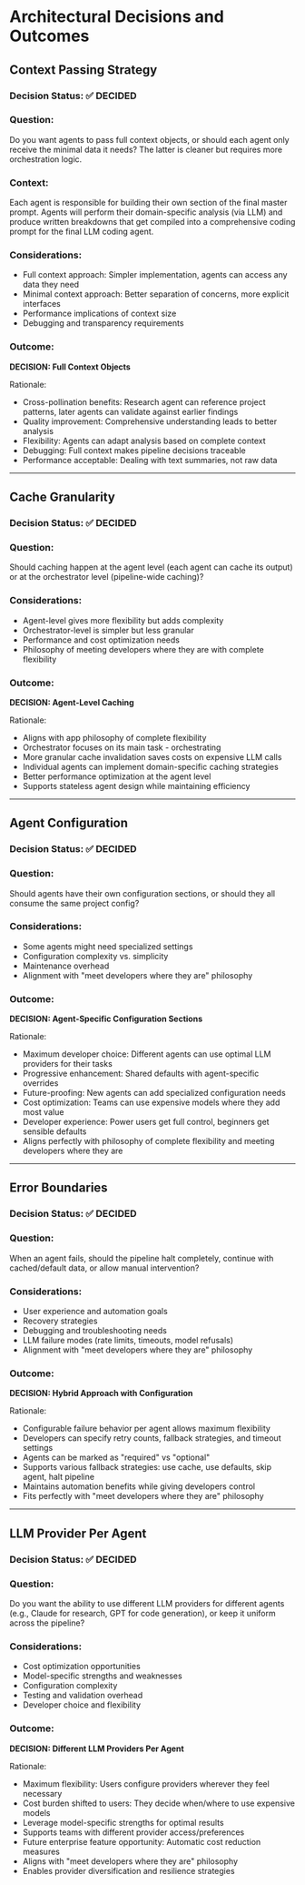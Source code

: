 # Architectural Decisions and Outcomes

## Context Passing Strategy

### Decision Status: ✅ DECIDED

### Question:
Do you want agents to pass full context objects, or should each agent only receive the minimal data it needs? The latter is cleaner but requires more orchestration logic.

### Context:
Each agent is responsible for building their own section of the final master prompt. Agents will perform their domain-specific analysis (via LLM) and produce written breakdowns that get compiled into a comprehensive coding prompt for the final LLM coding agent.

### Considerations:
- Full context approach: Simpler implementation, agents can access any data they need
- Minimal context approach: Better separation of concerns, more explicit interfaces
- Performance implications of context size
- Debugging and transparency requirements

### Outcome:
**DECISION: Full Context Objects**

Rationale:
- Cross-pollination benefits: Research agent can reference project patterns, later agents can validate against earlier findings
- Quality improvement: Comprehensive understanding leads to better analysis
- Flexibility: Agents can adapt analysis based on complete context
- Debugging: Full context makes pipeline decisions traceable
- Performance acceptable: Dealing with text summaries, not raw data

---

## Cache Granularity

### Decision Status: ✅ DECIDED

### Question:
Should caching happen at the agent level (each agent can cache its output) or at the orchestrator level (pipeline-wide caching)? 

### Considerations:
- Agent-level gives more flexibility but adds complexity
- Orchestrator-level is simpler but less granular
- Performance and cost optimization needs
- Philosophy of meeting developers where they are with complete flexibility

### Outcome:
**DECISION: Agent-Level Caching**

Rationale:
- Aligns with app philosophy of complete flexibility
- Orchestrator focuses on its main task - orchestrating
- More granular cache invalidation saves costs on expensive LLM calls
- Individual agents can implement domain-specific caching strategies
- Better performance optimization at the agent level
- Supports stateless agent design while maintaining efficiency

---

## Agent Configuration

### Decision Status: ✅ DECIDED

### Question:
Should agents have their own configuration sections, or should they all consume the same project config?

### Considerations:
- Some agents might need specialized settings
- Configuration complexity vs. simplicity
- Maintenance overhead
- Alignment with "meet developers where they are" philosophy

### Outcome:
**DECISION: Agent-Specific Configuration Sections**

Rationale:
- Maximum developer choice: Different agents can use optimal LLM providers for their tasks
- Progressive enhancement: Shared defaults with agent-specific overrides
- Future-proofing: New agents can add specialized configuration needs
- Cost optimization: Teams can use expensive models where they add most value
- Developer experience: Power users get full control, beginners get sensible defaults
- Aligns perfectly with philosophy of complete flexibility and meeting developers where they are

---

## Error Boundaries

### Decision Status: ✅ DECIDED

### Question:
When an agent fails, should the pipeline halt completely, continue with cached/default data, or allow manual intervention?

### Considerations:
- User experience and automation goals
- Recovery strategies
- Debugging and troubleshooting needs
- LLM failure modes (rate limits, timeouts, model refusals)
- Alignment with "meet developers where they are" philosophy

### Outcome:
**DECISION: Hybrid Approach with Configuration**

Rationale:
- Configurable failure behavior per agent allows maximum flexibility
- Developers can specify retry counts, fallback strategies, and timeout settings
- Agents can be marked as "required" vs "optional" 
- Supports various fallback strategies: use cache, use defaults, skip agent, halt pipeline
- Maintains automation benefits while giving developers control
- Fits perfectly with "meet developers where they are" philosophy

---

## LLM Provider Per Agent

### Decision Status: ✅ DECIDED

### Question:
Do you want the ability to use different LLM providers for different agents (e.g., Claude for research, GPT for code generation), or keep it uniform across the pipeline?

### Considerations:
- Cost optimization opportunities
- Model-specific strengths and weaknesses
- Configuration complexity
- Testing and validation overhead
- Developer choice and flexibility

### Outcome:
**DECISION: Different LLM Providers Per Agent**

Rationale:
- Maximum flexibility: Users configure providers wherever they feel necessary
- Cost burden shifted to users: They decide when/where to use expensive models
- Leverage model-specific strengths for optimal results
- Supports teams with different provider access/preferences
- Future enterprise feature opportunity: Automatic cost reduction measures
- Aligns with "meet developers where they are" philosophy
- Enables provider diversification and resilience strategies